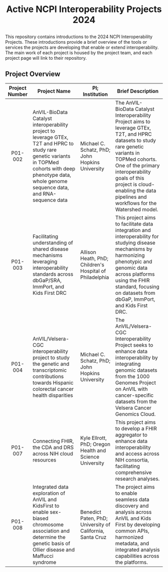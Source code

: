 # <p align="center">Active NCPI Interoperability Projects 2024</p>

This repository contains introductions to the 2024 NCPI Interoperability Projects. These introductions provide a brief overview of the tools or services the projects are developing that enable or extend interoperability. The main work of each project is housed by the project team, and each project page will link to their repository.

## Project Overview

| Project Number | Project Name | PI; Institution | Brief Description |
|----------------|--------------|-----------------|-------------------|
| <p align="center">P01-002</p> | AnVIL-BioData Catalyst interoperability project to leverage GTEx, T2T and HPRC to study rare genetic variants in TOPMed cohorts with deep phenotype data, whole genome sequence data, and RNA-sequence data| Michael C. Schatz, PhD; John Hopkins University | The AnVIL-BioData Catalyst Interoperability Project aims to leverage GTEx, T2T, and HPRC datasets to study rare genetic variants in TOPMed cohorts. One of the primary interoperability goals of this project is cloud-enabling the data pipelines and workflows for the Watershed model. |
| <p align="center">P01-003</p> | Facilitating understanding of shared disease mechanisms leveraging interoperability standards across dbGaP/SRA, ImmPort, and Kids First DRC | Allison Heath, PhD; Children's Hospital of Philadelphia | This project aims to facilitate data integration and interoperability for studying disease mechanisms by harmonizing phenotypic and genomic data across platforms using the FHIR standard, focusing on datasets from dbGaP, ImmPort, and Kids First DRC. |
| <p align="center">P01-004</p> | AnVIL/Velsera-CGC interoperability project to study the genetic and transcriptomic contributions towards Hispanic colorectal cancer health disparities | Michael C. Schatz, PhD; John Hopkins University | The AnVIL/Velsera-CGC Interoperability Project seeks to enhance data interoperability by integrating genomic datasets from the 1000 Genomes Project on AnVIL with cancer-specific datasets from the Velsera Cancer Genomics Cloud.  |
| <p align="center">P01-007</p> | Connecting FHIR, the CDA and DRS across NIH cloud resources | Kyle Ellrott, PhD; Oregon Health and Science University | This project aims to develop a FHIR aggregator to enhance data interoperability and access across NIH consortia, facilitating comprehensive research analyses. |
| <p align="center">P01-008</p> | Integrated data exploration of AnVIL and KidsFirst to enable sex-biased chromosome association and determine the genetic basis of Ollier disease and Maffucci syndrome | Benedict Paten, PhD; University of California, Santa Cruz | The project aims to enable seamless data discovery and analysis across AnVIL and Kids First by developing common APIs, harmonized metadata, and integrated analysis capabilities across the platforms. |
